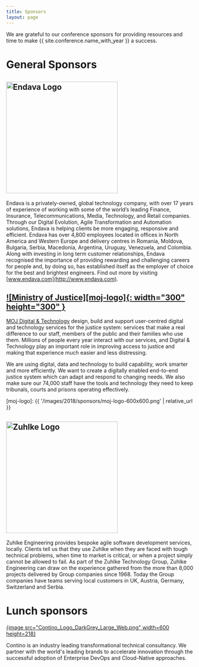 ```yaml
---
title: Sponsors
layout: page
---
```


<p>We are grateful to our conference sponsors for providing resources and time to make {{ site.conference.name_with_year }} a success.</p>

<h1>General Sponsors</h1>

## <img src="{{ '/images/Endava_Logo.jpg' | relative_url }}" alt="Endava Logo" width="300" />

Endava is a privately-owned, global technology company, with over
17 years of experience of working with some of the world’s leading
Finance, Insurance, Telecommunications, Media, Technology, and
Retail companies. Through our Digital Evolution, Agile Transformation
and Automation solutions, Endava is helping clients be more engaging,
responsive and efficient. Endava has over 4,800 employees located
in offices in North America and Western Europe and delivery centres
in Romania, Moldova, Bulgaria, Serbia, Macedonia, Argentina, Uruguay,
Venezuela, and Colombia. Along with investing in long term customer
relationships, Endava recognised the importance of providing rewarding
and challenging careers for people and, by doing so, has established
itself as the employer of choice for the best and brightest
engineers. Find out more by visiting [www.endava.com](http://www.endava.com).

## [![Ministry of Justice][moj-logo]{: width="300" height="300" }][moj-blog]

[MOJ Digital & Technology][moj-blog] design, build and support
user-centred digital and technology services for the justice system:
services that make a real difference to our staff, members of the
public and their families who use them. Millions of people every year
interact with our services, and Digital & Technology play an important
role in improving access to justice and making that experience much
easier and less distressing.

We are using digital, data and technology to build capability, work
smarter and more efficiently. We want to create a digitally enabled
end-to-end justice system which can adapt and respond to changing
needs. We also make sure our 74,000 staff have the tools and technology
they need to keep tribunals, courts and prisons operating effectively.

[moj-blog]: https://mojdigital.blog.gov.uk
[moj-logo]: {{ '/images/2018/sponsors/moj-logo-600x600.png' | relative_url }}

## <img  src="{{ '/images/Zuehlke_50Year_Logo_rgb.jpg' | relative_url }}" alt="Zuhlke Logo" width="300"/>


Zuhlke Engineering provides bespoke agile software development services, locally. Clients tell us that they use Zuhlke when they are faced with tough technical problems, when time to market is critical, or when a project simply cannot be allowed to fail.
As part of the Zuhlke Technology Group, Zuhlke Engineering can draw on the experience gathered from the more than 8,000 projects delivered by Group companies since 1968. Today the Group companies have teams serving local customers in UK, Austria, Germany, Switzerland and Serbia.


<h1>Lunch sponsors</h1>

<a href="https://www.contino.io" title="Contino">{image src="Contino_Logo_DarkGrey_Large_Web.png" width=600 height=218}
</a>
<p>Contino is an industry leading transformational technical consultancy. We partner with the world's leading brands to accelerate innovation through the successful adoption of Enterprise DevOps and Cloud-Native approaches.</p>

<br/>
